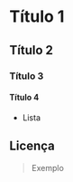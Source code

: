 [//]: <> (Comentário)

[//]: <> (Títulos de diferentes tamanhos)
# Título 1
## Título 2
### Título 3
#### Título 4

- Lista

Licença
----

> Exemplo
